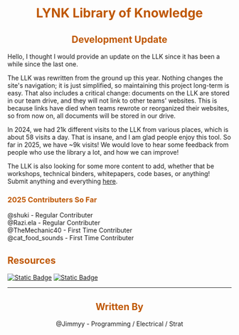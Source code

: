 <div>
<div align="center">
<h1><span style="color:#bf5700">LYNK Library of Knowledge</span></h1>
</div>

<div>
<div align="center">
<h2><span style="color:#bf5700">Development Update</span></h2>
</div>

Hello, I thought I would provide an update on the LLK since it has been a while since the last one.

The LLK was rewritten from the ground up this year. Nothing changes the site's navigation; it is just simplified, so maintaining this project long-term is easy. That also includes a critical change: documents on the LLK are stored in our team drive, and they will not link to other teams' websites. This is because links have died when teams rewrote or reorganized their websites, so from now on, all documents will be stored in our drive.

In 2024, we had 21k different visits to the LLK from various places, which is about 58 visits a day. That is insane, and I am glad people enjoy this tool. So far in 2025, we have ~9k visits! We would love to hear some feedback from people who use the library a lot, and how we can improve!

The LLK is also looking for some more content to add, whether that be workshops, technical binders, whitepapers, code bases, or anything! Submit anything and everything [here](https://github.com/LynkRobotics/Lynk-Library-of-Knowledge/issues/new/choose).

<div>
<div align="left">
<h3><span style="color:#bf5700">2025 Contributers So Far</span></h3>
</div>

<div align="left">
@shuki - Regular Contributer 
<br>
@Razi.ela - Regular Contributer
<br>
@TheMechanic40 - First Time Contributer
<br>
@cat_food_sounds - First Time Contributer
</div>

<div>
<div align="left">
<h2><span style="color:#bf5700">Resources</span></h2>
</div>

[![Static Badge](https://img.shields.io/badge/Lynk_Library_of_knowledge-LLK?style=for-the-badge&label=LLK&labelColor=Bf5700&color=000000)](https://docs.lynkrobotics.org/)
[![Static Badge](https://img.shields.io/badge/Content_Submission-LLK?style=for-the-badge&label=LLK&labelColor=Bf5700&color=000000)](https://github.com/LynkRobotics/Lynk-Library-of-Knowledge/issues/new/choose)

<hr>

<div>
<div align="center">
<h2><span style="color:#bf5700">Written By</span></h2>
</div>

<div align="center">
@Jimmyy - Programming / Electrical / Strat
</div>




